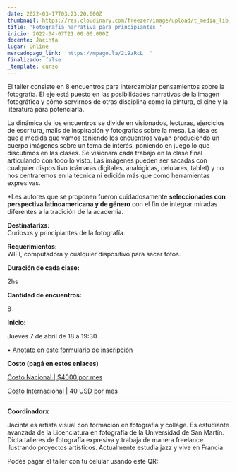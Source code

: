 ```yaml
---
date: 2022-03-17T03:23:20.000Z
thumbnail: https://res.cloudinary.com/freezer/image/upload/t_media_lib_thumb/v1647487574/2022/Fotograf%C3%ADa_Narrativa_-_WEBjpg_aznfca.jpg
title: 'Fotografía narrativa para principiantes '
inicio: 2022-04-07T21:00:00.000Z
docente: Jacinta
lugar: Online
mercadopago_link: 'https://mpago.la/2i9zRcL  '
finalizado: false
_template: curso
---
```


El taller consiste en 8 encuentros para intercambiar pensamientos sobre la fotografía. El eje está puesto en las posibilidades narrativas de la imagen fotográfica y cómo servirnos de otras disciplina como la pintura, el cine y la literatura para potenciarla.

La dinámica de los encuentros se divide en visionados, lecturas, ejercicios de escritura, mails de inspiración y fotografías sobre la mesa. La idea es que a medida que vamos teniendo los encuentros vayan produciendo un cuerpo imágenes sobre un tema de interés, poniendo en juego lo que discutimos en las clases. Se visionara cada trabajo en la clase final articulando con todo lo visto. Las imágenes pueden ser sacadas con cualquier dispositivo (cámaras digitales, analógicas, celulares, tablet) y no nos centraremos en la técnica ni edición más que como herramientas expresivas.

\*Les autores que se proponen fueron cuidadosamente **seleccionades con perspectiva latinoamericana y de género** con el fin de integrar miradas diferentes a la tradición de la academia.

**Destinatarixs:**  
Curiosxs y principiantes de la fotografía.

**Requerimientos:**  
WIFI, computadora y cualquier dispositivo para sacar fotos.

**Duración de cada clase:**

2hs

**Cantidad de encuentros:**

8

**Inicio:**

Jueves 7 de abril de 18 a 19:30

[• Anotate en este formulario de inscripción](https://docs.google.com/forms/d/15vBMeB0K5R0J6TDKiZJ-AyY-zB9z2fz7RLOEK0Poq30/edit)

**Costo (pagá en estos enlaces)**

[Costo Nacional | $4000 por mes](https://mpago.la/2i9zRcL   )

[Costo Internacional | 40 USD por mes](https://paypal.me/fotografiaalborde?country.x=AR&locale.x=es_XC)

***

**Coordinadorx**

Jacinta es artista visual con formación en fotografía y collage. Es estudiante avanzada de la Licenciatura en fotografía de la Universidad de San Martín. Dicta talleres de fotografía expresiva y trabaja de manera freelance ilustrando proyectos artísticos. Actualmente estudia jazz y vive en Francia.

Podés pagar el taller con tu celular usando este QR:
